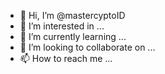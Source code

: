 - 👋 Hi, I’m @mastercyptoID
- 👀 I’m interested in ...
- 🌱 I’m currently learning ...
- 💞️ I’m looking to collaborate on ...
- 📫 How to reach me ...

<!---
mastercyptoID/mastercyptoID is a ✨ special ✨ repository because its `README.md` (this file) appears on your GitHub profile.
You can click the Preview link to take a look at your changes.
--->
